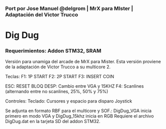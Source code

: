 ### Port por Jose Manuel @delgrom | MrX para MIster | Adaptación del Victor Trucco

# Dig Dug 


### Requerimientos: Addon STM32, SRAM

Versión para unamiga del arcade de MrX para Mister.
Esta versión proviene de la adaptación de Victor Trucco a su multicore 2.

Teclas:
F1: 1P START
F2: 2P START
F3: INSERT COIN

ESC: RESET
BLOQ DESP: Cambio entre VGA y 15KHZ
F4: Scanlines (alternando entre no scanlines, 25%, 50% y 75%)

Controles:
Teclado: Cursores y espacio para disparo
Joystick

Se adjunta en formato RBF para el multicore y SOF.: DigDug_VGA inicia primero en modo VGA y DigDug_15khz inicia en RGB
Requiere el archivo DigDug.dat en la tarjeta SD del addon STM32.
